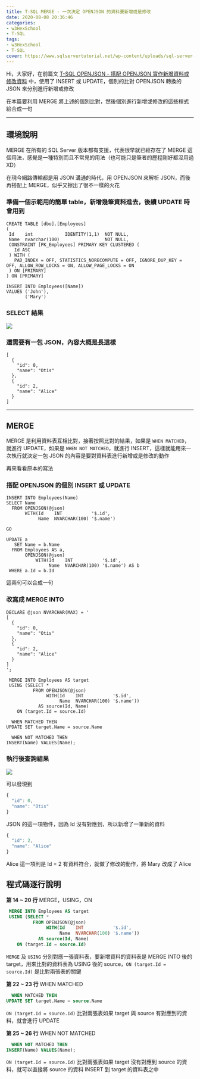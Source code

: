 ```yaml
---
title: T-SQL MERGE - 一次決定 OPENJSON 的資料要新增或是修改
date: 2020-08-08 20:36:46
categories:
- w3HexSchool
- T-SQL
tags:
- w3HexSchool
- T-SQL
cover: https://www.sqlservertutorial.net/wp-content/uploads/sql-server-tutorial.svg
---
```


Hi，大家好，在前篇文 [T-SQL OPENJSON - 搭配 OPENJSON 實作新增資料或修改資料](https://littlehorseboy.github.io/2020/07/26/202007-t-sql-json-part-3/) 中，使用了 INSERT 或 UPDATE，個別的比對 OPENJSON 轉換的 JSON 來分別進行新增或修改

在本篇要利用 MERGE 將上述的個別比對，然後個別進行新增或修改的這些程式給合成一句

---

## 環境說明

MERGE 在所有的 SQL Server 版本都有支援，代表很早就已經存在了 MERGE 這個用法，感覺是一種特別而且不常見的用法（也可能只是筆者的歷程剛好都沒用過 XD）

在現今網路傳輸都是用 JSON 溝通的時代，用 OPENJSON 來解析 JSON，而後再搭配上 MERGE，似乎又擦出了很不一樣的火花

### 準備一個示範用的簡單 table，新增幾筆資料進去，後續 UPDATE 時會用到

```sql=
CREATE TABLE [dbo].[Employees]
(
 Id    int            IDENTITY(1,1)  NOT NULL,
 Name  nvarchar(100)                 NOT NULL,
 CONSTRAINT [PK_Employees] PRIMARY KEY CLUSTERED (
   Id ASC
 ) WITH (
   PAD_INDEX = OFF, STATISTICS_NORECOMPUTE = OFF, IGNORE_DUP_KEY = OFF, ALLOW_ROW_LOCKS = ON, ALLOW_PAGE_LOCKS = ON
 ) ON [PRIMARY]
) ON [PRIMARY]

INSERT INTO Employees([Name])
VALUES ('John'),
       ('Mary')
```

### SELECT 結果

![](https://i.imgur.com/yVqxtbx.png)

### 還需要有一包 JSON，內容大概是長這樣

```JSON=
[
  {
    "id": 0,
    "name": "Otis"
  },
  {
    "id": 2,
    "name": "Alice"
  }
]
```

---

## MERGE

MERGE 是利用資料表互相比對，接著按照比對的結果，如果是 `WHEN MATCHED`，就進行 UPDATE，如果是 `WHEN NOT MATCHED`，就進行 INSERT，這樣就能用來一次執行就決定一包 JSON 的內容是要對資料表進行新增或是修改的動作

再來看看原本的寫法

### 搭配 OPENJSON 的個別 INSERT 或 UPDATE

```sql=
INSERT INTO Employees(Name)
SELECT Name
  FROM OPENJSON(@json)
       WITH(Id    INT           '$.id',
            Name  NVARCHAR(100) '$.name')
            
GO

UPDATE a
   SET Name = b.Name
  FROM Employees AS a,
       OPENJSON(@json)
           WITH(Id    INT           '$.id',
                Name  NVARCHAR(100) '$.name') AS b
 WHERE a.Id = b.Id
```

這兩句可以合成一句

### 改寫成 MERGE INTO

```sql=
DECLARE @json NVARCHAR(MAX) = '
[
  {
    "id": 0,
    "name": "Otis"
  },
  {
    "id": 2,
    "name": "Alice"
  }
]
';

 MERGE INTO Employees AS target
 USING (SELECT *
          FROM OPENJSON(@json)
               WITH(Id    INT           '$.id',
                    Name  NVARCHAR(100) '$.name'))
            AS source(Id, Name)
    ON (target.Id = source.Id)

  WHEN MATCHED THEN
UPDATE SET target.Name = source.Name

  WHEN NOT MATCHED THEN
INSERT(Name) VALUES(Name);
```

### 執行後查詢結果

![](https://i.imgur.com/ebqdyq1.png)

可以發現到

```javascript
{
  "id": 0,
  "name": "Otis"
}
```

JSON 的這一項物件，因為 Id 沒有對應到，所以新增了一筆新的資料

```javascript
{
  "id": 2,
  "name": "Alice"
}
```

Alice 這一項則是 Id = 2 有資料符合，就做了修改的動作，將 Mary 改成了 Alice

## 程式碼逐行說明

**第 14 ~ 20 行** MERGE，USING，ON

```sql
 MERGE INTO Employees AS target
 USING (SELECT *
          FROM OPENJSON(@json)
               WITH(Id    INT           '$.id',
                    Name  NVARCHAR(100) '$.name'))
            AS source(Id, Name)
    ON (target.Id = source.Id)
```

`MERGE` 及 `USING` 分別對應一張資料表，要新增資料的資料表是 MERGE INTO 後的 target，用來比對的資料表為 USING 後的 source，`ON (target.Id = source.Id)` 是比對兩張表的關鍵

**第 22 ~ 23 行** WHEN MATCHED

```sql
  WHEN MATCHED THEN
UPDATE SET target.Name = source.Name
```

`ON (target.Id = source.Id)` 比對兩張表如果 target 與 source 有對應到的資料，就會進行 UPDATE

**第 25 ~ 26 行** WHEN NOT MATCHED

```sql
  WHEN NOT MATCHED THEN
INSERT(Name) VALUES(Name);
```

`ON (target.Id = source.Id)` 比對兩張表如果 target 沒有對應到 source 的資料，就可以直接將 source 的資料 INSERT 到 target 的資料表之中
